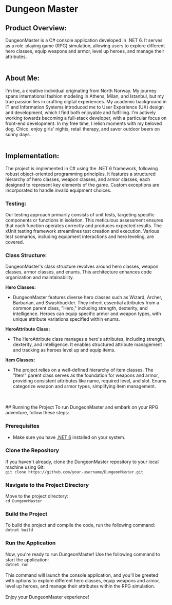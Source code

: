 # Dungeon Master


## Product Overview:
DungeonMaster is a C# console application developed in .NET 6. It serves as a role-playing game (RPG) simulation, allowing users to explore different hero classes, equip weapons and armor, level up heroes, and manage their attributes.
<br>
<br>
## About Me:
I'm Ine, a creative individual originating from North Norway. My journey spans international fashion modeling in Athens, Milan, and Istanbul, but my true passion lies in crafting digital experiences. My academic background in IT and Information Systems introduced me to User Experience (UX) design and development, which I find both enjoyable and fulfilling. I'm actively working towards becoming a full-stack developer, with a particular focus on front-end development. In my free time, I relish moments with my beloved dog, Chico, enjoy girls' nights, retail therapy, and savor outdoor beers on sunny days.
<br>
<br>
## Implementation:
The project is implemented in C# using the .NET 6 framework, following robust object-oriented programming principles. It features a structured hierarchy of hero classes, weapon classes, and armor classes, each designed to represent key elements of the game. Custom exceptions are incorporated to handle invalid equipment choices.
<br>
### Testing:
Our testing approach primarily consists of unit tests, targeting specific components or functions in isolation. This meticulous assessment ensures that each function operates correctly and produces expected results. The xUnit testing framework streamlines test creation and execution. Various test scenarios, including equipment interactions and hero leveling, are covered.

### Class Structure:
DungeonMaster's class structure revolves around hero classes, weapon classes, armor classes, and enums. This architecture enhances code organization and maintainability.

**Hero Classes:** 
- DungeonMaster features diverse hero classes such as Wizard, Archer, Barbarian, and Swashbuckler. They inherit essential attributes from a common parent class, "Hero," including strength, dexterity, and intelligence. Heroes can equip specific armor and weapon types, with unique attribute variations specified within enums.

**HeroAttribute Class:**
- The HeroAttribute class manages a hero's attributes, including strength, dexterity, and intelligence. It enables structured attribute management and tracking as heroes level up and equip items.

**Item Classes:**
- The project relies on a well-defined hierarchy of item classes. The "Item" parent class serves as the foundation for weapons and armor, providing consistent attributes like name, required level, and slot. Enums categorize weapon and armor types, simplifying item management.
<br>
<br>
## Running the Project
To run DungeonMaster and embark on your RPG adventure, follow these steps:

### Prerequisites
- Make sure you have [.NET 6](https://dotnet.microsoft.com/download/dotnet/6.0) installed on your system.<br>

### Clone the Repository
If you haven't already, clone the DungeonMaster repository to your local machine using Git:<br>
```git clone https://github.com/your-username/DungeonMaster.git```

### Navigate to the Project Directory
Move to the project directory:<br>
```cd DungeonMaster```

### Build the Project
To build the project and compile the code, run the following command:<br>
```dotnet build```


### Run the Application
Now, you're ready to run DungeonMaster! Use the following command to start the application:<br>
```dotnet run```<br>
<br>
This command will launch the console application, and you'll be greeted with options to explore different hero classes, equip weapons and armor, level up heroes, and manage their attributes within the RPG simulation.
<br>
<br>Enjoy your DungeonMaster experience!
